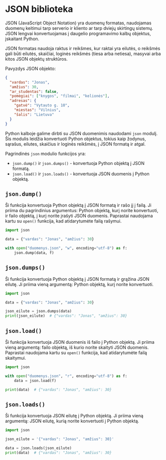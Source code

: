 # JSON biblioteka

JSON (JavaScript Object Notation) yra duomenų formatas, naudojamas duomenų keitimui tarp serverio ir kliento ar tarp dviejų skirtingų sistemų. JSON lengvai konvertuojamas į daugelio programavimo kalbų objektus, įskaitant Python.

JSON formatas naudoja raktus ir reikšmes, kur raktai yra eilutės, o reikšmės gali būti eilutės, skaičiai, loginės reikšmės (tiesa arba netiesa), masyvai arba kitos JSON objektų struktūros.

Pavyzdys JSON objekto:

```JSON
{
  "vardas": "Jonas",
  "amžius": 30,
  "ar_studentas": false,
  "pomėgiai": ["knygos", "filmai", "kelionės"],
  "adresas": {
    "gatvė": "Vytauto g. 10",
    "miestas": "Vilnius",
    "šalis": "Lietuva"
  }
}
```

Python kalboje galime dirbti su JSON duomenimis naudodami `json` modulį. Šis modulis leidžia konvertuoti Python objektus, tokius kaip žodynus, sąrašus, eilutes, skaičius ir loginės reikšmės, į JSON formatą ir atgal.

Pagrindinės `json` modulio funkcijos yra:

- `json.dump()` ir `json.dumps()` - konvertuoja Python objektą į JSON formatą.
- `json.load()` ir `json.loads()` - konvertuoja JSON duomenis į Python objektą.

## `json.dump()`

Ši funkcija konvertuoja Python objektą į JSON formatą ir rašo jį į failą. Ji priima du pagrindinius argumentus: Python objektą, kurį norite konvertuoti, ir failo objektą, į kurį norite įrašyti JSON duomenis. Paprastai naudojama kartu su `open()` funkcija, kad atidarytumėte failą rašymui.

```Python
import json

data = {"vardas": "Jonas", "amžius": 30}

with open("duomenys.json", "w", encoding="utf-8") as f:
    json.dump(data, f)
```

## `json.dumps()`

Ši funkcija konvertuoja Python objektą į JSON formatą ir grąžina JSON eilutę. Ji priima vieną argumentą: Python objektą, kurį norite konvertuoti.

```Python
import json

data = {"vardas": "Jonas", "amžius": 30}

json_eilute = json.dumps(data)
print(json_eilute)  # {"vardas": "Jonas", "amžius": 30}
```

## `json.load()`

Ši funkcija konvertuoja JSON duomenis iš failo į Python objektą. Ji priima vieną argumentą: failo objektą, iš kurio norite skaityti JSON duomenis. Paprastai naudojama kartu su `open()` funkcija, kad atidarytumėte failą skaitymui.

```Python
import json

with open("duomenys.json", "r", encoding="utf-8") as f:
    data = json.load(f)

print(data)  # {"vardas": "Jonas", "amžius": 30}
```

## `json.loads()`

Ši funkcija konvertuoja JSON eilutę į Python objektą. Ji priima vieną argumentą: JSON eilutę, kurią norite konvertuoti į Python objektą.

```Python
import json

json_eilute = '{"vardas": "Jonas", "amžius": 30}'

data = json.loads(json_eilute)
print(data)  # {"vardas": "Jonas", "amžius": 30}
```
